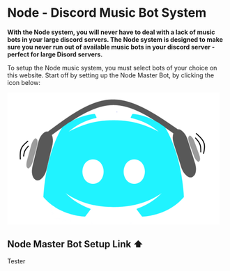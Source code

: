 # Node - Discord Music Bot System


 **With the Node system, you will never have to deal with a lack of music bots in your large discord servers. The Node system is designed to make sure you never run out of available music bots in your discord server - perfect for large Disord servers.**


To setup the Node music system, you must select bots of your choice on this website. Start off by setting up the Node Master Bot, by clicking the icon below:

 <a href="https://discord.com/api/oauth2/authorize?client_id=831063769768919091&permissions=277504&scope=bot">
 <img src="https://raw.githubusercontent.com/Node-Bot/Node/gh-pages/Node%20Master.png">
 <target="_blank"> 
 </a>

   
 ## Node Master Bot Setup Link ⬆️
   
   
Tester

